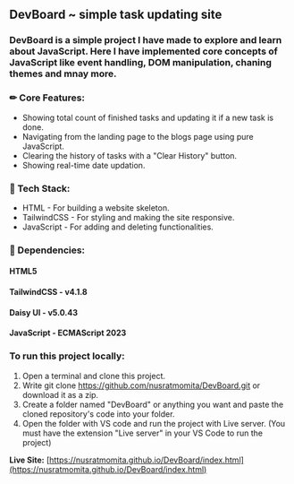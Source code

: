 ## DevBoard ~ simple task updating site
### DevBoard is a simple project I have made to explore and learn about JavaScript. Here I have implemented core concepts of JavaScript like event handling, DOM manipulation, chaning themes and mnay more.

### ✏ Core Features:
<ul>
  <li>Showing total count of finished tasks and updating it if a new task is done.</li>
  <li>Navigating from the landing page to the blogs page using pure JavaScript.</li>
  <li>Clearing the history of tasks with a "Clear History" button.</li>
  <li> Showing real-time date updation.</li>
</ul>

### 📍 Tech Stack:
<ul>
  <li>HTML - For building a website skeleton.</li>
  <li>TailwindCSS - For styling and making the site responsive.</li>
  <li>JavaScript - For adding and deleting functionalities.</li>
</ul>

### 🎯 Dependencies:
<h4>HTML5</h4>
<h4>TailwindCSS - v4.1.8</h4> 
<h4>Daisy UI - v5.0.43</h4>
<h4>JavaScript - ECMAScript 2023</h4>

### To run this project locally:
1. Open a terminal and clone this project.
2. Write git clone https://github.com/nusratmomita/DevBoard.git or download it as a zip.
3. Create a folder named "DevBoard" or anything you want and paste the cloned repository's code into your folder.
4. Open the folder with VS code and run the project with Live server. (You must have the extension "Live server" in your VS Code to run the project)


**Live Site:** [https://nusratmomita.github.io/DevBoard/index.html](https://nusratmomita.github.io/DevBoard/index.html)
